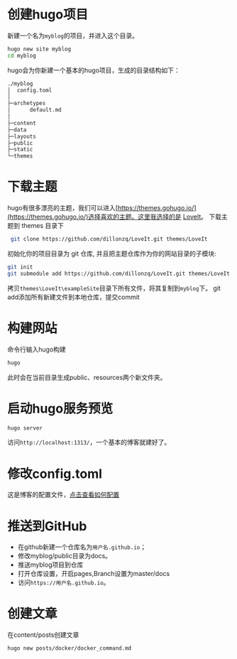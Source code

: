 # 创建hugo项目
新建一个名为`myblog`的项目，并进入这个目录。
```bash
hugo new site myblog
cd myblog
```
hugo会为你新建一个基本的hugo项目，生成的目录结构如下：

```bash
./myblog
│  config.toml
│
├─archetypes
│      default.md
│
├─content
├─data
├─layouts
├─public
├─static
└─themes
```
# 下载主题
hugo有很多漂亮的主题，我们可以进入[https://themes.gohugo.io/](https://themes.gohugo.io/)选择喜欢的主题。这里我选择的是 [LoveIt](https://hugoloveit.com/zh-cn/theme-documentation-basics/)。
下载主题到 themes 目录下
```bash
 git clone https://github.com/dillonzq/LoveIt.git themes/LoveIt
```
初始化你的项目目录为 git 仓库, 并且把主题仓库作为你的网站目录的子模块:

```bash
git init
git submodule add https://github.com/dillonzq/LoveIt.git themes/LoveIt
```
拷贝`themes\LoveIt\exampleSite`目录下所有文件，将其复制到`myblog`下。
git add添加所有新建文件到本地仓库，提交commit
# 构建网站
命令行输入hugo构建
```bash
hugo
```
此时会在当前目录生成public、resources两个新文件夹。
# 启动hugo服务预览

```bash
hugo server
```
访问`http://localhost:1313/`，一个基本的博客就建好了。
# 修改config.toml
这是博客的配置文件，[点击查看如何配置](https://hugoloveit.com/zh-cn/theme-documentation-basics/#site-configuration)
# 推送到GitHub
* 在github新建一个仓库名为`用户名.github.io`；
* 修改myblog/public目录为docs。
* 推送myblog项目到仓库
* 打开仓库设置，开启pages,Branch设置为master/docs
* 访问`https://用户名.github.io`。
# 创建文章
在content/posts创建文章

```bash
hugo new posts/docker/docker_command.md
```